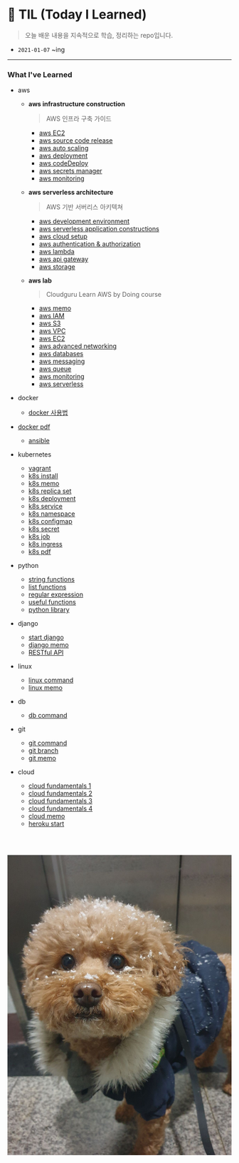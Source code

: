 # 📝 TIL (Today I Learned)

>  오늘 배운 내용을 지속적으로 학습, 정리하는 repo입니다.

- `2021-01-07` ~ing

---

### What I've Learned

- aws

  - **aws infrastructure construction**

    > AWS 인프라 구축 가이드

    - <a href = "https://github.com/1yangsh/TIL/blob/master/aws/aws-server-deployment/1-aws-ec2.md">aws EC2</a>
    - <a href = "https://github.com/1yangsh/TIL/blob/master/aws/aws-server-deployment/2-aws-%EC%86%8C%EC%8A%A4%EC%BD%94%EB%93%9C%EB%B0%B0%ED%8F%AC.md">aws source code release</a>
    - <a href = "https://github.com/1yangsh/TIL/blob/master/aws/aws-server-deployment/3-aws-autoScaling.md">aws auto scaling</a>
    - <a href = "https://github.com/1yangsh/TIL/blob/master/aws/aws-server-deployment/5-aws-deployment.md">aws deployment</a>
    - <a href = "https://github.com/1yangsh/TIL/blob/master/aws/aws-server-deployment/6-aws-codeDeploy.md">aws codeDeploy</a>
    - <a href = "https://github.com/1yangsh/TIL/blob/master/aws/aws-server-deployment/7-aws-secrets-manager.md">aws secrets manager</a>
    - <a href = "https://github.com/1yangsh/TIL/blob/master/aws/aws-server-deployment/8-aws-monitoring.md">aws monitoring</a>

  - **aws serverless architecture**

    > AWS 기반 서버리스 아키텍쳐

    - <a href = "https://github.com/1yangsh/TIL/blob/master/aws/aws-serverless-architecture/development-environment.md">aws development environment</a>
    - <a href = "https://github.com/1yangsh/TIL/blob/master/aws/aws-serverless-architecture/3-serverless-application-constructions.md">aws serverless application constructions</a>
    - <a href = "https://github.com/1yangsh/TIL/blob/master/aws/aws-serverless-architecture/4-cloud-setup.md">aws cloud setup</a>
    - <a href = "https://github.com/1yangsh/TIL/blob/master/aws/aws-serverless-architecture/5-authentication-authorization.md">aws authentication & authorization</a>
    - <a href = "https://github.com/1yangsh/TIL/blob/master/aws/aws-serverless-architecture/6-lambda.md">aws lambda</a>
    - <a href = "https://github.com/1yangsh/TIL/blob/master/aws/aws-serverless-architecture/7-api-gateway.md">aws api gateway</a>
    - <a href = "https://github.com/1yangsh/TIL/blob/master/aws/aws-serverless-architecture/8-storage.md">aws storage</a>
    
  - **aws lab**

    > Cloudguru Learn AWS by Doing course

    - <a href = "https://github.com/1yangsh/TIL/blob/master/aws/aws-lab/aws-memo.md">aws memo</a>
    - <a href = "https://github.com/1yangsh/TIL/blob/master/aws/aws-lab/aws-IAM.md">aws IAM</a>
    - <a href = "https://github.com/1yangsh/TIL/blob/master/aws/aws-lab/aws-S3.md">aws S3</a>
    - <a href = "https://github.com/1yangsh/TIL/blob/master/aws/aws-lab/aws-vpc.md">aws VPC</a>
    - <a href = "https://github.com/1yangsh/TIL/blob/master/aws/aws-lab/aws-EC2.md">aws EC2</a>
    - <a href = "https://github.com/1yangsh/TIL/blob/master/aws/aws-lab/aws-advanced-networking.md">aws advanced networking</a>
    - <a href = "https://github.com/1yangsh/TIL/blob/master/aws/aws-lab/aws-databases.md">aws databases</a>
    - <a href = "https://github.com/1yangsh/TIL/blob/master/aws/aws-lab/aws-messaging.md">aws messaging</a>
    - <a href = "https://github.com/1yangsh/TIL/blob/master/aws/aws-lab/aws-queue.md">aws queue</a>
    - <a href = "https://github.com/1yangsh/TIL/blob/master/aws/aws-lab/aws-monitoring.md">aws monitoring</a>
    - <a href = "https://github.com/1yangsh/TIL/blob/master/aws/aws-lab/aws-serverless.md">aws serverless</a>

- docker

  - <a href = "https://github.com/1yangsh/TIL/blob/master/docker/docker.md">docker  사용법</a>
- <a href = "https://github.com/1yangsh/TIL/blob/master/pdf/3.Docker.pdf">docker  pdf</a>
  - <a href = "https://github.com/1yangsh/TIL/blob/master/daily/ansible.md">ansible</a>
  
- kubernetes
  - <a href = "https://github.com/1yangsh/TIL/blob/master/kubernetes/vagrant.md">vagrant</a>
  - <a href = "https://github.com/1yangsh/TIL/blob/master/kubernetes/kubernetes_install.md">k8s install</a>
  - <a href = "https://github.com/1yangsh/TIL/blob/master/kubernetes/kubernetes.md">k8s memo</a>
  - <a href = "https://github.com/1yangsh/TIL/blob/master/kubernetes/k8s-replicaset.md">k8s replica set</a>
  - <a href = "https://github.com/1yangsh/TIL/blob/master/kubernetes/k8s-deployment.md">k8s deployment</a>
  - <a href = "https://github.com/1yangsh/TIL/blob/master/kubernetes/k8s-service.md">k8s service</a>
  - <a href = "https://github.com/1yangsh/TIL/blob/master/kubernetes/k8s-namespace.md">k8s namespace</a>
  - <a href = "https://github.com/1yangsh/TIL/blob/master/kubernetes/k8s-configmap.md">k8s configmap</a>
  - <a href = "https://github.com/1yangsh/TIL/blob/master/kubernetes/k8s-secret.md">k8s secret</a>
  - <a href = "https://github.com/1yangsh/TIL/blob/master/kubernetes/k8s-job.md">k8s job</a>
  - <a href = "https://github.com/1yangsh/TIL/blob/master/kubernetes/k8s-ingress.md">k8s ingress</a>
  - <a href = "https://github.com/1yangsh/TIL/blob/master/pdf/4.Kubernetes.pdf">k8s pdf</a>
  
- python

  - <a href = "https://github.com/1yangsh/TIL/blob/master/python/python-string-function.md">string functions</a>
  - <a href = "https://github.com/1yangsh/TIL/blob/master/python/python-list-function.md">list functions</a>
  - <a href = "https://github.com/1yangsh/TIL/blob/master/python/regular-expression.md">regular expression</a>
  - <a href = "https://github.com/1yangsh/TIL/blob/master/python/useful-functions.md">useful functions</a>
  - <a href = "https://github.com/1yangsh/TIL/blob/master/python/useful-library.md">python library</a>
  
- django
  - <a href = "https://github.com/1yangsh/TIL/blob/master/django/django_start.md">start django</a>
  - <a href = "https://github.com/1yangsh/TIL/blob/master/django/django_memo.md">django memo</a>
  - <a href = "https://github.com/1yangsh/TIL/blob/master/django/django_REST_framework.md">RESTful API</a>
  
- linux
  - <a href = "https://github.com/1yangsh/TIL/blob/master/linux/linux-command.md">linux command</a>
  - <a href = "https://github.com/1yangsh/TIL/blob/master/linux/linux-memo.md">linux memo</a>
  
- db
  
  - <a href = "https://github.com/1yangsh/TIL/blob/master/db/db-command.md">db command</a>
  
- git
  - <a href = "https://github.com/1yangsh/TIL/blob/master/git/git-command.md">git command</a>
  - <a href = "https://github.com/1yangsh/TIL/blob/master/git/git-branch.md">git branch</a>
  - <a href = "https://github.com/1yangsh/TIL/blob/master/git/git-memo.md">git memo</a>
  
- cloud
  - <a href = "https://github.com/1yangsh/TIL/blob/master/cloud/cloud-fundamental.md">cloud fundamentals 1</a>
  - <a href = "https://github.com/1yangsh/TIL/blob/master/cloud/cloud-chap2.md">cloud fundamentals 2</a>
  - <a href = "https://github.com/1yangsh/TIL/blob/master/cloud/cloud-chap3.md">cloud fundamentals 3</a>
  - <a href = "https://github.com/1yangsh/TIL/blob/master/cloud/cloud-chap6.md">cloud fundamentals 4</a>
  - <a href = "https://github.com/1yangsh/TIL/blob/master/cloud/cloud-memo.md">cloud memo</a>
  - <a href = "https://github.com/1yangsh/TIL/blob/master/cloud/heroku-start.md">heroku start</a>

<br/>

<br/>

![KakaoTalk_20210107_155254608_03](README.assets/KakaoTalk_20210107_155254608_03.jpg)